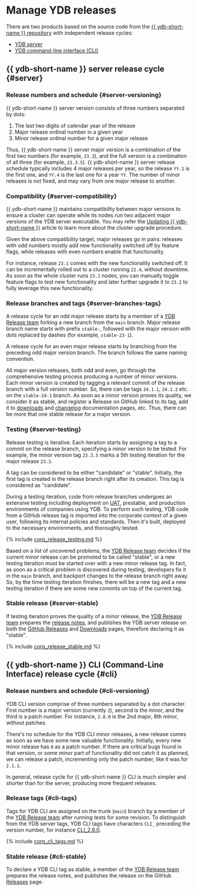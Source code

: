 # Manage YDB releases

There are two products based on the source code from the [{{ ydb-short-name }} repository](https://github.com/ydb-platform/ydb) with independent release cycles:

- [YDB server](#server)
- [YDB command-line interface (CLI)](#cli)

## {{ ydb-short-name }} server release cycle {#server}

### Release numbers and schedule {#server-versioning}

{{ ydb-short-name }} server version consists of three numbers separated by dots:

1. The last two digits of calendar year of the release
2. Major release ordinal number in a given year
3. Minor release ordinal number for a given major release

Thus, {{ ydb-short-name }} server major version is a combination of the first two numbers (for example, `23.3`), and the full version is a combination of all three (for example, `23.3.5`).
{{ ydb-short-name }} server release schedule typically includes 4 major releases per year, so the release `YY.1` is the first one, and `YY.4` is the last one for a year `YY`. The number of minor releases is not fixed, and may vary from one major release to another.

### Compatibility {#server-compatibility}

{{ ydb-short-name }} maintains compatibility between major versions to ensure a cluster can operate while its nodes run two adjacent major versions of the YDB server executable. You may refer the [Updating {{ ydb-short-name }}](../administration/upgrade.md) article to learn more about the cluster upgrade procedure.

Given the above compatibility target, major releases go in pairs: releases with odd numbers mostly add new functionality switched off by feature flags, while releases with even numbers enable that functionality.

For instance, release `23.1` comes with the new functionality switched off. It can be incrementally rolled out to a cluster running `22.4`, without downtime. As soon as the whole cluster runs `23.1` nodes, you can manually toggle feature flags to test new functionality and later further upgrade it to `23.2` to fully leverage this new functionality.

### Release branches and tags {#server-branches-tags}

A release cycle for an odd major release starts by a member of a [YDB Release team](https://github.com/orgs/ydb-platform/teams/release) forking a new branch from the `main` branch. Major release branch name starts with prefix `stable-`, followed with the major version with dots replaced by dashes (for example, `stable-23-1`).

A release cycle for an even major release starts by branching from the preceding odd major version branch. The branch follows the same naming convention.

All major version releases, both odd and even, go through the comprehensive testing process producing a number of minor versions. Each minor version is created by tagging a relevant commit of the release branch with a full version number. So, there can be tags `24.1.1`, `24.1.2` etc. on the `stable-24-1` branch. As soon as a minor version proves its quality, we consider it as stable, and register a Release on GitHub linked to its tag, add it to [downloads](../downloads.md#ydb-server) and [changelog](../changelog-server.md) documentation pages, etc. Thus, there can be more that one stable release for a major version.

### Testing {#server-testing}

Release testing is iterative. Each iteration starts by assigning a tag to a commit on the release branch, specifying a minor version to be tested. For example, the minor version tag `23.3.5` marks a 5th testing iteration for the major release `23.3`.

A tag can be considered to be either "candidate" or "stable". Initially, the first tag is created in the release branch right after its creation. This tag is considered as "candidate".

During a testing iteration, code from release branches undergoes an extensive testing including deployment on [UAT](https://en.wikipedia.org/wiki/Acceptance_testing), prestable, and production environments of companies using YDB. To perform such testing, YDB code from a GitHub release tag is imported into the corporate context of a given user, following its internal policies and standards. Then it's built, deployed to the necessary environments, and thoroughly tested.

{% include [corp_release_testing.md](_includes/corp_release_testing.md) %}

Based on a list of uncovered problems, the [YDB Release team](https://github.com/orgs/ydb-platform/teams/release) decides if the current minor release can be promoted to be called "stable", or a new testing iteration must be started over with a new minor release tag. In fact, as soon as a critical problem is discovered during testing, developers fix it in the `main` branch, and backport changes to the release branch right away. So, by the time testing iteration finishes, there will be a new tag and a new testing iteration if there are some new commits on top of the current tag.

### Stable release {#server-stable}

If testing iteration proves the quality of a minor release, the [YDB Release team](https://github.com/orgs/ydb-platform/teams/release) prepares the [release notes](../changelog-server.md), and publishes the YDB server release on both the [GitHub Releases](https://github.com/ydb-platform/ydb/releases) and [Downloads](../downloads.md#ydb-server) pages, therefore declaring it as "stable".

{% include [corp_release_stable.md](_includes/corp_release_stable.md) %}

## {{ ydb-short-name }} CLI (Command-Line Interface) release cycle {#cli}

### Release numbers and schedule {#cli-versioning}

YDB CLI version comprise of three numbers separated by a dot character. First number is a major version (currently `2`), second is the minor, and the third is a patch number. For instance, `2.8.0` is the 2nd major, 8th minor, without patches.

There's no schedule for the YDB CLI minor releases, a new release comes as soon as we have some new valuable functionality. Initially, every new minor release has `0` as a patch number. If there are critical bugs found in that version, or some minor part of functionality did not catch it as planned, we can release a patch, incrementing only the patch number, like it was for `2.1.1`.

In general, release cycle for {{ ydb-short-name }} CLI is much simpler and shorter than for the server, producing more frequent releases.

### Release tags {#cli-tags}

Tags for YDB CLI are assigned on the trunk (`main`) branch by a member of the [YDB Release team](https://github.com/orgs/ydb-platform/teams/release) after running tests for some revision. To distinguish from the YDB server tags, YDB CLI tags have characters `CLI_` preceding the version number, for instance [CLI_2.8.0](https://github.com/ydb-platform/ydb/tree/CLI_2.8.0).

{% include [corp_cli_tags.md](_includes/corp_cli_tags.md) %}

### Stable release {#cli-stable}

To declare a YDB CLI tag as stable, a member of the [YDB Release team](https://github.com/orgs/ydb-platform/teams/release) prepares the release notes, and publishes the release on the GitHub [Releases](https://github.com/ydb-platform/ydb/releases) page.